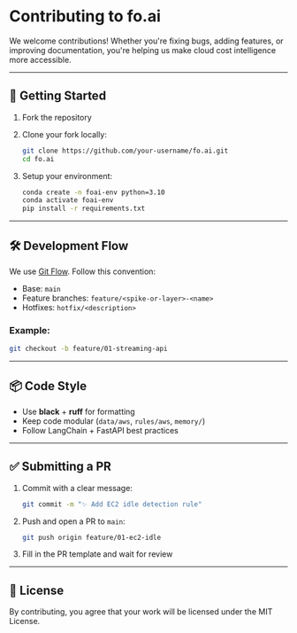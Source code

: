 
# Contributing to fo.ai

We welcome contributions! Whether you're fixing bugs, adding features, or improving documentation, you're helping us make cloud cost intelligence more accessible.

---

## 🧭 Getting Started

1. Fork the repository
2. Clone your fork locally:
   ```bash
   git clone https://github.com/your-username/fo.ai.git
   cd fo.ai
   ```

3. Setup your environment:
   ```bash
   conda create -n foai-env python=3.10
   conda activate foai-env
   pip install -r requirements.txt
   ```

---

## 🛠️ Development Flow

We use [Git Flow](https://nvie.com/posts/a-successful-git-branching-model/). Follow this convention:

- Base: `main`
- Feature branches: `feature/<spike-or-layer>-<name>`
- Hotfixes: `hotfix/<description>`

### Example:
```bash
git checkout -b feature/01-streaming-api
```

---

## 📦 Code Style

- Use **black** + **ruff** for formatting
- Keep code modular (`data/aws`, `rules/aws`, `memory/`)
- Follow LangChain + FastAPI best practices

---

## ✅ Submitting a PR

1. Commit with a clear message:
   ```bash
   git commit -m "✨ Add EC2 idle detection rule"
   ```

2. Push and open a PR to `main`:
   ```bash
   git push origin feature/01-ec2-idle
   ```

3. Fill in the PR template and wait for review

---

## 📃 License

By contributing, you agree that your work will be licensed under the MIT License.
